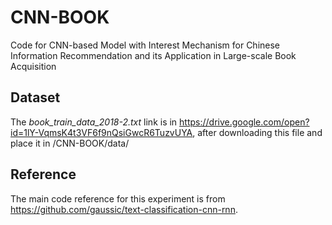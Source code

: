 # CNN-BOOK
Code for CNN-based Model with Interest Mechanism for Chinese Information Recommendation and its Application in Large-scale Book Acquisition

## Dataset

The *book_train_data_2018-2.txt* link is in https://drive.google.com/open?id=1lY-VqmsK4t3VF6f9nQsiGwcR6TuzvUYA, after downloading this file and place it in /CNN-BOOK/data/

## Reference

The main code reference for this experiment is from https://github.com/gaussic/text-classification-cnn-rnn.
